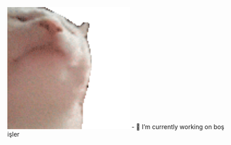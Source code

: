 <img src="https://github.com/ismailkarsli/ismailkarsli/blob/master/catJam.gif?raw=true" width="280">
- 🔭 I’m currently working on boş işler
